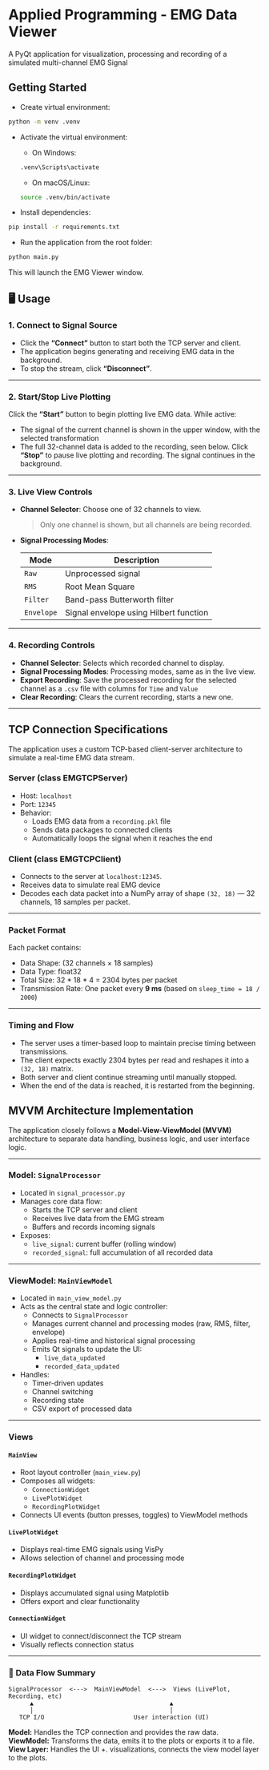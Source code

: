 # Applied Programming - EMG Data Viewer

A PyQt application for visualization, processing and recording of a simulated multi-channel EMG Signal


## Getting Started

- Create virtual environment:

```bash
python -m venv .venv
```
- Activate the virtual environment:

  - On Windows:

  ```bash
  .venv\Scripts\activate
  ```

  - On macOS/Linux:

  ```bash
  source .venv/bin/activate
  ```

- Install dependencies:

```bash
pip install -r requirements.txt
```

- Run the application from the root folder:

```bash
python main.py
```

This will launch the EMG Viewer window.


## 🖥️ Usage

### 1. Connect to Signal Source

- Click the **“Connect”** button to start both the TCP server and client.
- The application begins generating and receiving EMG data in the background.
- To stop the stream, click **“Disconnect”**.

---

### 2. Start/Stop Live Plotting

Click the **“Start”** button to begin plotting live EMG data.
While active:
  - The signal of the current channel is shown in the upper window, with the selected transformation
  - The full 32-channel data is added to the recording, seen below.
Click **“Stop”** to pause live plotting and recording.
The signal continues in the background.

---

### 3. Live View Controls

- **Channel Selector**: Choose one of 32 channels to view.  
  > Only one channel is shown, but all channels are being recorded.
  
- **Signal Processing Modes**:

  | Mode      | Description                                |
  |-----------|--------------------------------------------|
  | `Raw`     | Unprocessed signal                         |
  | `RMS`     | Root Mean Square                           |
  | `Filter`  | Band-pass Butterworth filter                |
  | `Envelope`| Signal envelope using Hilbert function     |

---

### 4. Recording Controls

- **Channel Selector**: Selects which recorded channel to display.
- **Signal Processing Modes**: Processing modes, same as in the live view.
- **Export Recording**: Save the processed recording for the selected channel as a `.csv` file with columns for `Time` and `Value`
- **Clear Recording**: Clears the current recording, starts a new one.

---

## TCP Connection Specifications

The application uses a custom TCP-based client-server architecture to simulate a real-time EMG data stream.

### Server (class EMGTCPServer)
- Host: `localhost`
- Port: `12345`
- Behavior:
  - Loads EMG data from a `recording.pkl` file
  - Sends data packages to connected clients
  - Automatically loops the signal when it reaches the end

### Client (class EMGTCPClient)
- Connects to the server at `localhost:12345`.
- Receives data to simulate real EMG device
- Decodes each data packet into a NumPy array of shape `(32, 18)` — 32 channels, 18 samples per packet.

---

###  Packet Format
Each packet contains:

- Data Shape: (32 channels × 18 samples)
- Data Type: float32
- Total Size: 32 * 18 * 4 = 2304 bytes per packet
- Transmission Rate: One packet every **9 ms** (based on `sleep_time = 18 / 2000`)

---

### Timing and Flow

- The server uses a timer-based loop to maintain precise timing between transmissions.
- The client expects exactly 2304 bytes per read and reshapes it into a `(32, 18)` matrix.
- Both server and client continue streaming until manually stopped.
- When the end of the data is reached, it is restarted from the beginning.

##  MVVM Architecture Implementation

The application closely follows a **Model-View-ViewModel (MVVM)** architecture to separate data handling, business logic, and user interface logic.

---

### Model: `SignalProcessor`

- Located in `signal_processor.py`
- Manages core data flow:
  - Starts the TCP server and client
  - Receives live data from the EMG stream
  - Buffers and records incoming signals
- Exposes:
  - `live_signal`: current buffer (rolling window)
  - `recorded_signal`: full accumulation of all recorded data

---

### ViewModel: `MainViewModel`

- Located in `main_view_model.py`
- Acts as the central state and logic controller:
  - Connects to `SignalProcessor`
  - Manages current channel and processing modes (raw, RMS, filter, envelope)
  - Applies real-time and historical signal processing
  - Emits Qt signals to update the UI:
    - `live_data_updated`
    - `recorded_data_updated`
- Handles:
  - Timer-driven updates
  - Channel switching
  - Recording state
  - CSV export of processed data

---

### Views

#### `MainView`
- Root layout controller (`main_view.py`)
- Composes all widgets:
  - `ConnectionWidget`
  - `LivePlotWidget`
  - `RecordingPlotWidget`
- Connects UI events (button presses, toggles) to ViewModel methods

#### `LivePlotWidget`
- Displays real-time EMG signals using VisPy
- Allows selection of channel and processing mode

#### `RecordingPlotWidget`
- Displays accumulated signal using Matplotlib
- Offers export and clear functionality

#### `ConnectionWidget`
- UI widget to connect/disconnect the TCP stream
- Visually reflects connection status

---

### 🔄 Data Flow Summary

```
SignalProcessor  <--->  MainViewModel  <--->  Views (LivePlot, Recording, etc)
      ▲                                      ▲
      │                                      │
   TCP I/O                         User interaction (UI)
```
**Model:** Handles the TCP connection and provides the raw data.
**ViewModel:** Transforms the data, emits it to the plots or exports it to a file.
**View Layer:** Handles the UI +. visualizations, connects the view model layer to the plots.

